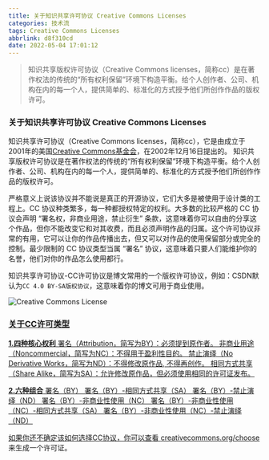 ```yaml
---
title: 关于知识共享许可协议 Creative Commons Licenses
categories: 技术流
tags: Creative Commons Licenses
abbrlink: d8f310cd
date: 2022-05-04 17:01:12
---
```


> 知识共享版权许可协议（Creative Commons licenses，简称cc）是在著作权法的传统的“所有权利保留”环境下构造平衡。给个人创作者、公司、机构在内的每一个人，提供简单的、标准化的方式授予他们所创作作品的版权许可。

<!-- more -->

### 关于知识共享许可协议 Creative Commons Licenses

知识共享许可协议（Creative Commons licenses，简称cc），它是由成立于2001年的美国[Creative Commons基金会](http://creativecommons.org/)，在2002年12月16日提出的。
知识共享版权许可协议是在著作权法的传统的“所有权利保留”环境下构造平衡。给个人创作者、公司、机构在内的每一个人，提供简单的、标准化的方式授予他们所创作作品的版权许可。

严格意义上说该协议并不能说是真正的开源协议，它们大多是被使用于设计类的工程上。CC 协议种类繁多，每一种都授权特定的权利。大多数的比较严格的 CC 协议会声明 “署名权，非商业用途，禁止衍生” 条款，这意味着你可以自由的分享这个作品，但你不能改变它和对其收费，而且必须声明作品的归属。这个许可协议非常的有用，它可以让你的作品传播出去，但又可以对作品的使用保留部分或完全的控制。最少限制的 CC 协议类型当属 “署名” 协议，这意味着只要人们能维护你的名誉，他们对你的作品怎么使用都行。

知识共享许可协议-CC许可协议是博文常用的一个版权许可协议，例如：CSDN默认为`CC 4.0 BY-SA版权协议`，这意味着你的博文可用于商业使用。

<a rel="license" href="http://creativecommons.org/licenses/by-sa/4.0/"><img alt="Creative Commons License" style="border-width:0" src="https://i.creativecommons.org/l/by-sa/4.0/80x15.png" align="left"/></br>


### 关于CC许可类型

**1.四种核心权利**
署名（Attribution，简写为BY）：必须提到原作者。
非商业用途（Noncommercial，简写为NC）：不得用于盈利性目的。
禁止演绎（No Derivative Works，简写为ND）：不得修改原作品, 不得再创作。
相同方式共享（Share Alike，简写为SA）：允许修改原作品，但必须使用相同的许可证发布。

**2.六种组合**
署名（BY）
署名（BY）-相同方式共享（SA）
署名（BY）-禁止演绎（ND）
署名（BY）-非商业性使用（NC）
署名（BY）-非商业性使用（NC）-相同方式共享（SA）
署名（BY）-非商业性使用（NC）-禁止演绎（ND）

如果你还不确定该如何选择CC协议，你可以查看 [creativecommons.org/choose](https://creativecommons.org/choose/) 来生成一个许可证。

